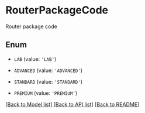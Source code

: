 # RouterPackageCode

Router package code

## Enum

* `LAB` (value: `'LAB'`)

* `ADVANCED` (value: `'ADVANCED'`)

* `STANDARD` (value: `'STANDARD'`)

* `PREMIUM` (value: `'PREMIUM'`)

[[Back to Model list]](../README.md#documentation-for-models) [[Back to API list]](../README.md#documentation-for-api-endpoints) [[Back to README]](../README.md)


